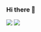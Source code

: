 ### Hi there 👋

<a href="https://dayae-dev.tistory.com/"><img src="https://img.shields.io/badge/Tistory-000000?style=flat-square&logo=Tistory&logoColor=pink&link=https://dayae-dev.tistory.com"/></a>
<a href="mailto:dayae.dev@gmail.com"><img src="https://img.shields.io/badge/Gmail-EA4335?style=flat-square&logo=Gmail&logoColor=pink&link=mailto:dayae.dev@gmail.com"/></a> 


<!--
**dayaelee/dayaelee** is a ✨ _special_ ✨ repository because its `README.md` (this file) appears on your GitHub profile.

Here are some ideas to get you started:

- 🔭 I’m currently working on ...
- 🌱 I’m currently learning ...
- 👯 I’m looking to collaborate on ...
- 🤔 I’m looking for help with ...
- 💬 Ask me about ...
- 📫 How to reach me: ...
- 😄 Pronouns: ...
- ⚡ Fun fact: ...
-->
